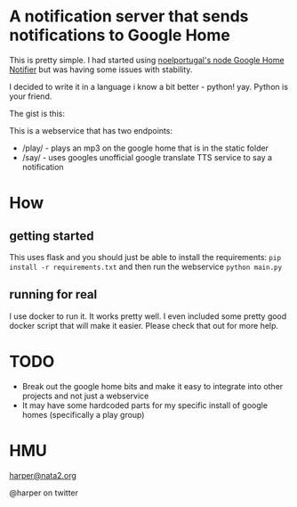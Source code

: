 # A notification server that sends notifications to Google Home

This is pretty simple. I had started using [noelportugal's node Google Home Notifier](https://github.com/noelportugal/google-home-notifier) but was having some issues with stability. 

I decided to write it in a language i know a bit better - python! yay. Python is your friend. 

The gist is this: 

This is a webservice that has two endpoints:

- /play/ - plays an mp3 on the google home that is in the static folder
- /say/ - uses googles unofficial google translate TTS service to say a notification

# How

## getting started

This uses flask and you should just be able to install the requirements: `pip install -r requirements.txt` and then run the webservice `python main.py`

## running for real

I use docker to run it. It works pretty well. I even included some pretty good docker script that will make it easier. Please check that out for more help. 

# TODO

* Break out the google home bits and make it easy to integrate into other projects and not just a webservice
* It may have some hardcoded parts for my specific install of google homes (specifically a play group)


# HMU

harper@nata2.org

@harper on twitter

